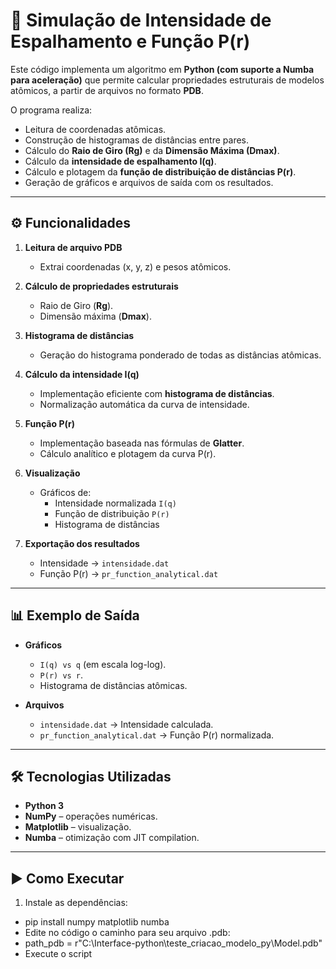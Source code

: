 # 📐 Simulação de Intensidade de Espalhamento e Função P(r)  

Este código implementa um algoritmo em **Python (com suporte a Numba para aceleração)** que permite calcular propriedades estruturais de modelos atômicos, a partir de arquivos no formato **PDB**.  

O programa realiza:  
- Leitura de coordenadas atômicas.  
- Construção de histogramas de distâncias entre pares.  
- Cálculo do **Raio de Giro (Rg)** e da **Dimensão Máxima (Dmax)**.  
- Cálculo da **intensidade de espalhamento I(q)**.  
- Cálculo e plotagem da **função de distribuição de distâncias P(r)**.  
- Geração de gráficos e arquivos de saída com os resultados.  

---

## ⚙️ Funcionalidades  

1. **Leitura de arquivo PDB**  
   - Extrai coordenadas (x, y, z) e pesos atômicos.  

2. **Cálculo de propriedades estruturais**  
   - Raio de Giro (**Rg**).  
   - Dimensão máxima (**Dmax**).  

3. **Histograma de distâncias**  
   - Geração do histograma ponderado de todas as distâncias atômicas.  

4. **Cálculo da intensidade I(q)**  
   - Implementação eficiente com **histograma de distâncias**.  
   - Normalização automática da curva de intensidade.  

5. **Função P(r)**  
   - Implementação baseada nas fórmulas de **Glatter**.  
   - Cálculo analítico e plotagem da curva P(r).  

6. **Visualização**  
   - Gráficos de:  
     - Intensidade normalizada `I(q)`  
     - Função de distribuição `P(r)`  
     - Histograma de distâncias  

7. **Exportação dos resultados**  
   - Intensidade → `intensidade.dat`  
   - Função P(r) → `pr_function_analytical.dat`  

---

## 📊 Exemplo de Saída  

- **Gráficos**  
  - `I(q) vs q` (em escala log-log).  
  - `P(r) vs r`.  
  - Histograma de distâncias atômicas.  

- **Arquivos**  
  - `intensidade.dat` → Intensidade calculada.  
  - `pr_function_analytical.dat` → Função P(r) normalizada.  

---

## 🛠️ Tecnologias Utilizadas  

- **Python 3**  
- **NumPy** – operações numéricas.  
- **Matplotlib** – visualização.  
- **Numba** – otimização com JIT compilation.  

---

## ▶️ Como Executar  

1. Instale as dependências:  

  - pip install numpy matplotlib numba
  - Edite no código o caminho para seu arquivo .pdb:
  - path_pdb = r"C:\Interface-python\teste_criacao_modelo_py\Model.pdb"
  - Execute o script
